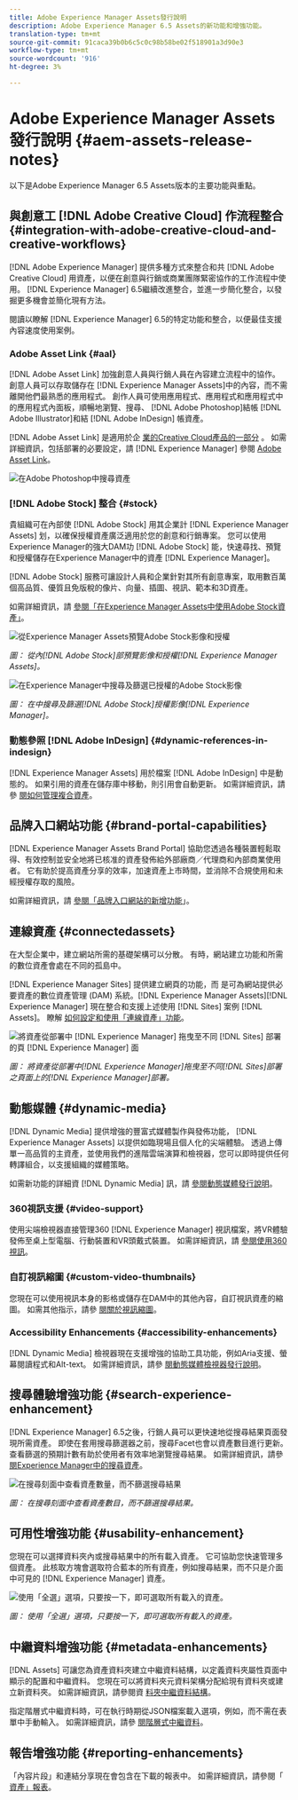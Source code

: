 ```yaml
---
title: Adobe Experience Manager Assets發行說明
description: Adobe Experience Manager 6.5 Assets的新功能和增強功能。
translation-type: tm+mt
source-git-commit: 91caca39b0b6c5c0c98b58be02f518901a3d90e3
workflow-type: tm+mt
source-wordcount: '916'
ht-degree: 3%

---
```



# Adobe Experience Manager Assets發行說明 {#aem-assets-release-notes}

以下是Adobe Experience Manager 6.5 Assets版本的主要功能與重點。

## 與創意工 [!DNL Adobe Creative Cloud] 作流程整合 {#integration-with-adobe-creative-cloud-and-creative-workflows}

[!DNL Adobe Experience Manager] 提供多種方式來整合和共 [!DNL Adobe Creative Cloud] 用資產，以便在創意與行銷或商業團隊緊密協作的工作流程中使用。 [!DNL Experience Manager] 6.5繼續改進整合，並進一步簡化整合，以發掘更多機會並簡化現有方法。

閱讀以瞭解 [!DNL Experience Manager] 6.5的特定功能和整合，以便最佳支援內容速度使用案例。

### Adobe Asset Link {#aal}

[!DNL Adobe Asset Link] 加強創意人員與行銷人員在內容建立流程中的協作。 創意人員可以存取儲存在 [!DNL Experience Manager Assets]中的內容，而不需離開他們最熟悉的應用程式。 創作人員可使用應用程式、應用程式和應用程式中的應用程式內面板，順暢地瀏覽、搜尋、 [!DNL Adobe Photoshop]結帳 [!DNL Adobe Illustrator]和結 [!DNL Adobe InDesign] 帳資產。

[!DNL Adobe Asset Link] 是適用於企 [業的Creative Cloud產品的一部分](https://www.adobe.com/creativecloud/business/enterprise.html) 。 如需詳細資訊，包括部署的必要設定，請 [!DNL Experience Manager] 參閱 [Adobe Asset Link](https://helpx.adobe.com/tw/enterprise/using/adobe-asset-link.html)。

![在Adobe Photoshop中搜尋資產](assets/asset_search_photoshop.png)

### [!DNL Adobe Stock] 整合 {#stock}

貴組織可在內部使 [!DNL Adobe Stock] 用其企業計 [!DNL Experience Manager Assets] 划，以確保授權資產廣泛適用於您的創意和行銷專案。 您可以使用Experience Manager的強大DAM功 [!DNL Adobe Stock] 能，快速尋找、預覽和授權儲存在Experience Manager中的資產 [!DNL Experience Manager]。

[!DNL Adobe Stock] 服務可讓設計人員和企業針對其所有創意專案，取用數百萬個高品質、優質且免版稅的像片、向量、插圖、視訊、範本和3D資產。

如需詳細資訊，請 [參閱「在Experience Manager Assets中使用Adobe Stock資產」](/help/assets/aem-assets-adobe-stock.md)。

![從Experience Manager Assets預覽Adobe Stock影像和授權](assets/stock_image_preview_license_options.png)

*圖： 從內[!DNL Adobe Stock]部預覽影像和授權[!DNL Experience Manager Assets]。*

![在Experience Manager中搜尋及篩選已授權的Adobe Stock影像](assets/aem-search-filters2.jpg)

*圖： 在中搜尋及篩選[!DNL Adobe Stock]授權影像[!DNL Experience Manager]。*

### 動態參照 [!DNL Adobe InDesign] {#dynamic-references-in-indesign}

[!DNL Experience Manager Assets] 用於檔案 [!DNL Adobe InDesign] 中是動態的。 如果引用的資產在儲存庫中移動，則引用會自動更新。 如需詳細資訊，請參 [閱如何管理複合資產](/help/assets/managing-linked-subassets.md)。

## 品牌入口網站功能 {#brand-portal-capabilities}

[!DNL Experience Manager Assets Brand Portal] 協助您透過各種裝置輕鬆取得、有效控制並安全地將已核准的資產發佈給外部廠商／代理商和內部商業使用者。 它有助於提高資產分享的效率，加速資產上市時間，並消除不合規使用和未經授權存取的風險。

如需詳細資訊，請 [參閱「品牌入口網站的新增功能](https://helpx.adobe.com/experience-manager/brand-portal/using/whats-new.html)」。

## 連線資產 {#connectedassets}

在大型企業中，建立網站所需的基礎架構可以分散。 有時，網站建立功能和所需的數位資產會處在不同的孤島中。

[!DNL Experience Manager Sites] 提供建立網頁的功能，而 是可為網站提供必要資產的數位資產管理 (DAM) 系統。[!DNL Experience Manager Assets][!DNL Experience Manager] 現在整合和支援上述使用 [!DNL Sites] 案例 [!DNL Assets]。 瞭解 [如何設定和使用「連線資產」功能](/help/assets/use-assets-across-connected-assets-instances.md)。

![將資產從部署中 [!DNL Experience Manager] 拖曳至不同 [!DNL Sites] 部署的頁 [!DNL Experience Manager] 面](assets/connected-assets-drag-and-drop-only.gif)

*圖： 將資產從部署中[!DNL Experience Manager]拖曳至不同[!DNL Sites]部署之頁面上的[!DNL Experience Manager]部署。*

## 動態媒體 {#dynamic-media}

[!DNL Dynamic Media] 提供增強的豐富式媒體製作與發佈功能， [!DNL Experience Manager Assets] 以提供如臨現場且個人化的尖端體驗。 透過上傳單一高品質的主資產，並使用我們的進階雲端演算和檢視器，您可以即時提供任何轉譯組合，以支援組織的媒體策略。

如需新功能的詳細資 [!DNL Dynamic Media] 訊，請 [參閱動態媒體發行說明](https://docs.adobe.com/content/help/en/dynamic-media-developer-resources/release-notes/s7rn2017.html)。

### 360視訊支援 {#video-support}

使用尖端檢視器直接管理360 [!DNL Experience Manager] 視訊檔案，將VR體驗發佈至桌上型電腦、行動裝置和VR頭戴式裝置。 如需詳細資訊，請 [參閱使用360視訊](/help/assets/360-video.md)。

### 自訂視訊縮圖 {#custom-video-thumbnails}

您現在可以使用視訊本身的影格或儲存在DAM中的其他內容，自訂視訊資產的縮圖。 如需其他指示，請參 [閱關於視訊縮圖](/help/assets/video.md#about-video-thumbnails-in-dynamic-media-scene-mode)。

### Accessibility Enhancements {#accessibility-enhancements}

[!DNL Dynamic Media] 檢視器現在支援增強的協助工具功能，例如Aria支援、螢幕閱讀程式和Alt-text。 如需詳細資訊，請參 [閱動態媒體檢視器發行說明](https://docs.adobe.com/content/help/en/dynamic-media-developer-resources/library/home.html)。

## 搜尋體驗增強功能 {#search-experience-enhancement}

[!DNL Experience Manager] 6.5之後，行銷人員可以更快速地從搜尋結果頁面發現所需資產。 即使在套用搜尋篩選器之前，搜尋Facet也會以資產數目進行更新。 查看篩選的預期計數有助於使用者有效率地瀏覽搜尋結果。 如需詳細資訊，請參 [閱Experience Manager中的搜尋資產](../assets/search-assets.md)。

![在搜尋刻面中查看資產數量，而不篩選搜尋結果](/help/assets/assets/asset_search_results_in_facets_filters.png)

*圖： 在搜尋刻面中查看資產數目，而不篩選搜尋結果。*

## 可用性增強功能 {#usability-enhancement}

您現在可以選擇資料夾內或搜尋結果中的所有載入資產。 它可協助您快速管理多個資產。 此核取方塊會選取符合藍本的所有資產，例如搜尋結果，而不只是介面中可見的 [!DNL Experience Manager] 資產。

![使用「全選」選項，只要按一下，即可選取所有載入的資產。](assets/select-all-in-aem-assets.gif)

*圖： 使用「全選」選項，只要按一下，即可選取所有載入的資產。*

## 中繼資料增強功能 {#metadata-enhancements}

[!DNL Assets] 可讓您為資產資料夾建立中繼資料結構，以定義資料夾屬性頁面中顯示的配置和中繼資料。 您現在可以將資料夾元資料架構分配給現有資料夾或建立新資料夾。 如需詳細資訊，請參閱資 [料夾中繼資料結構](/help/assets/folder-metadata-schema.md)。

指定階層式中繼資料時，可在執行時期從JSON檔案載入選項，例如，而不需在表單中手動輸入。 如需詳細資訊，請參 [閱階層式中繼資料](/help/assets/cascading-metadata.md)。

## 報告增強功能 {#reporting-enhancements}

「內容片段」和連結分享現在會包含在下載的報表中。 如需詳細資訊，請參閱「 [資產」報表](/help/assets/asset-reports.md)。
